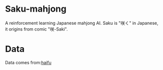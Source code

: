 # Saku-mahjong
A reinforcement learning Japanese mahjong AI. Saku is "咲く" in Japanese, it origins from comic "咲-Saki".

# Data
Data comes from:[haifu](http://totutohoku.b23.coreserver.jp/hp/HAIHU.htm)
